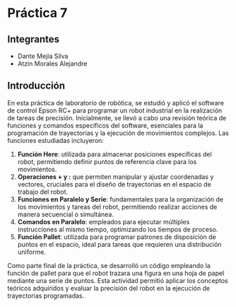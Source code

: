 # Práctica 7

## Integrantes

- Dante Mejía Silva
- Atzin Morales Alejandre

## Introducción 

En esta práctica de laboratorio de robótica, se estudió y aplicó el software de control Epson RC+ para programar un robot industrial en la realización de tareas de precisión. Inicialmente, se llevó a cabo una revisión teórica de funciones y comandos específicos del software, esenciales para la programación de trayectorias y la ejecución de movimientos complejos. Las funciones estudiadas incluyeron:

1. **Función Here**: utilizada para almacenar posiciones específicas del robot, permitiendo definir puntos de referencia clave para los movimientos.
2. **Operaciones + y :** que permiten manipular y ajustar coordenadas y vectores, cruciales para el diseño de trayectorias en el espacio de trabajo del robot.
3. **Funciones en Paralelo y Serie**: fundamentales para la organización de los movimientos y tareas del robot, permitiendo realizar acciones de manera secuencial o simultánea.
4. **Comandos en Paralelo**: empleados para ejecutar múltiples instrucciones al mismo tiempo, optimizando los tiempos de proceso.
5. **Función Pallet**: utilizada para programar patrones de disposición de puntos en el espacio, ideal para tareas que requieren una distribución uniforme.

Como parte final de la práctica, se desarrolló un código empleando la función de pallet para que el robot trazara una figura en una hoja de papel mediante una serie de puntos. Esta actividad permitió aplicar los conceptos teóricos adquiridos y evaluar la precisión del robot en la ejecución de trayectorias programadas.
